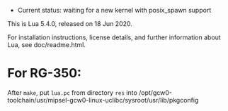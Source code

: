   - Current status: waiting for a new kernel with posix_spawn support


This is Lua 5.4.0, released on 18 Jun 2020.

For installation instructions, license details, and
further information about Lua, see doc/readme.html.

# For RG-350:

After `make`, put `lua.pc` from directory `res` into /opt/gcw0-toolchain/usr/mipsel-gcw0-linux-uclibc/sysroot/usr/lib/pkgconfig
